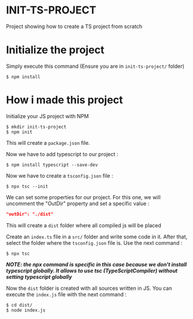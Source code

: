 # INIT-TS-PROJECT

Project showing how to create a TS project from scratch

# Initialize the project

Simply execute this command (Ensure you are in ``init-ts-project/`` folder)

    $ npm install

# How i made this project #

Initialize your JS project with NPM

    $ mkdir init-ts-project
    $ npm init

This will create a ``package.json`` file.

Now we have to add typescript to our project :

    $ npm install typescript --save-dev

Now we have to create a ``tsconfig.json`` file : 

    $ npx tsc --init

We can set some properties for our project. For this one, we will uncomment the "OutDir" property and set a specific value :

```JSON
"outDir": "./dist"
```

This will create a ``dist`` folder where all compiled js will be placed

Create an ``index.ts`` file in a ``src/`` folder and write some code in it. After that, select the folder where the ``tsconfig.json`` file is. Use the next command :

    $ npx tsc

<em>**NOTE: the npx command is specific in this case because we don't install typescript globally. It allows to use tsc (TypeScriptCompiler) without setting typescript globally**</em>

Now the ``dist`` folder is created with all sources written in JS. You can execute the ``index.js`` file with the next command :

    $ cd dist/
    $ node index.js